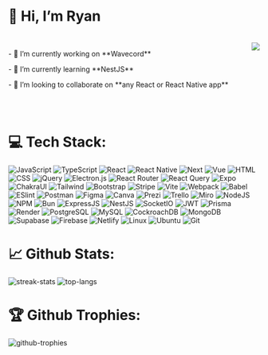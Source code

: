 ### <h1>👋 Hi, I’m Ryan</h1><br>

<img align="right" src="https://github-readme-stats.vercel.app/api?username=RayenTellissy&show_icons=true&theme=radical" />
<p>- 🔭 I’m currently working on **Wavecord**</p>
<p>- 🌱 I’m currently learning **NestJS**</p>
<p>- 👯 I’m looking to collaborate on **any React or React Native app**</p>
<br><br>
  
# 💻 Tech Stack:
![JavaScript](https://img.shields.io/badge/Javascript-292929?style=for-the-badge&logo=javascript&logoColor=fcdd01)
![TypeScript](https://img.shields.io/badge/Typescript-3178c6?style=for-the-badge&logo=typescript&logoColor=white)
![React](https://img.shields.io/badge/react-22262f?style=for-the-badge&logo=react)
![React Native](https://img.shields.io/badge/react%20native-22262f?style=for-the-badge&logo=react)
![Next](https://img.shields.io/badge/Next-000000?style=for-the-badge&logo=next.js)
![Vue](https://img.shields.io/badge/vue-1a1a1a?style=for-the-badge&logo=vue.js)
![HTML](https://img.shields.io/badge/HTML-e34e27?style=for-the-badge&logo=html5&logoColor=white)
![CSS](https://img.shields.io/badge/css-204ce4?style=for-the-badge&logo=css3)
![jQuery](https://img.shields.io/badge/jquery-0668ad?style=for-the-badge&logo=jquery)
![Electron.js](https://img.shields.io/badge/Electron-191970?style=for-the-badge&logo=Electron&logoColor=white)
![React Router](https://img.shields.io/badge/React%20Router-e8404a?style=for-the-badge&logo=reactrouter&logoColor=white)
![React Query](https://img.shields.io/badge/-React%20Query-FF4154?style=for-the-badge&logo=react%20query&logoColor=white)
![Expo](https://img.shields.io/badge/expo-151718?style=for-the-badge&logo=expo)
![ChakraUI](https://img.shields.io/badge/chakra-%234ED1C5.svg?style=for-the-badge&logo=chakraui&logoColor=white)
![Tailwind](https://img.shields.io/badge/tailwind-38bdf8?style=for-the-badge&logo=tailwindcss&logoColor=white)
![Bootstrap](https://img.shields.io/badge/bootstrap-702cf8?style=for-the-badge&logo=bootstrap&logoColor=white)
![Stripe](https://img.shields.io/badge/stripe-7763fe?style=for-the-badge&logo=stripe&logoColor=white)
![Vite](https://img.shields.io/badge/vite-ffcc24?style=for-the-badge&logo=vite)
![Webpack](https://img.shields.io/badge/webpack-%238DD6F9?style=for-the-badge&logo=webpack&logoColor=black)
![Babel](https://img.shields.io/badge/babel-f0d853?style=for-the-badge&logo=babel&logoColor=black)
![ESlint](https://img.shields.io/badge/eslint-4a32c2?style=for-the-badge&logo=ESLINT)
![Postman](https://img.shields.io/badge/postman-ff6c37?style=for-the-badge&logo=postman&logoColor=white)
![Figma](https://img.shields.io/badge/figma-f24f1f?style=for-the-badge&logo=figma&logoColor=white)
![Canva](https://img.shields.io/badge/canva-01c5cc?style=for-the-badge&logo=canva&logoColor=white)
![Prezi](https://img.shields.io/badge/prezi-1f54eb?style=for-the-badge&logo=prezi&logoColor=white)
![Trello](https://img.shields.io/badge/trello-0165fe?style=for-the-badge&logo=trello)
![Miro](https://img.shields.io/badge/miro-ffdd33?style=for-the-badge&logo=miro&logoColor=1c1c1e)
![NodeJS](https://img.shields.io/badge/node.js-56a347?style=for-the-badge&logo=node.js&logoColor=white)
![NPM](https://img.shields.io/badge/npm-black?style=for-the-badge&logo=npm)
![Bun](https://img.shields.io/badge/Bun-%23000000.svg?style=for-the-badge&logo=bun&logoColor=white)
![ExpressJS](https://img.shields.io/badge/express-%23404d59?style=for-the-badge&logo=express&logoColor=%2361DAFB)
![NestJS](https://img.shields.io/badge/Nestjs-ea2944?style=for-the-badge&logo=nestjs)
![SocketIO](https://img.shields.io/badge/socket.io-252527?style=for-the-badge&logo=socket.io)
![JWT](https://img.shields.io/badge/jwt-black?style=for-the-badge&logo=jsonwebtokens&logoColor=fa005b)
![Prisma](https://img.shields.io/badge/Prisma-1f1f1f?style=for-the-badge&logo=Prisma&logoColor=16a394)
![Render](https://img.shields.io/badge/render-black?style=for-the-badge&logo=render)
![PostgreSQL](https://img.shields.io/badge/postgresql-0064a5?style=for-the-badge&logo=postgresql&logoColor=white)
![MySQL](https://img.shields.io/badge/mysql-3e6f92?style=for-the-badge&logo=mysql&logoColor=white)
![CockroachDB](https://img.shields.io/badge/CockroachDB-6933FF?style=for-the-badge&logo=Cockroach%20Labs&logoColor=white)
![MongoDB](https://img.shields.io/badge/mongodb-4ea94b?style=for-the-badge&logo=mongodb&logoColor=white)
![Supabase](https://img.shields.io/badge/supabase-36a472?style=for-the-badge&logo=supabase&logoColor=white)
![Firebase](https://img.shields.io/badge/firebase-faa81a?style=for-the-badge&logo=firebase&logoColor=white)
![Netlify](https://img.shields.io/badge/netlify-black?style=for-the-badge&logo=netlify)
![Linux](https://img.shields.io/badge/linux-fdc625?style=for-the-badge&logo=linux&logoColor=black)
![Ubuntu](https://img.shields.io/badge/Ubuntu-E95420?style=for-the-badge&logo=ubuntu&logoColor=white)
![Git](https://img.shields.io/badge/git-%23F05033.svg?style=for-the-badge&logo=git&logoColor=white)

# 📈 Github Stats:
![streak-stats](https://github-readme-streak-stats.herokuapp.com/?user=RayenTellissy&theme=dark&hide_border=true)
![top-langs](https://github-readme-stats.vercel.app/api/top-langs/?username=RayenTellissy&theme=dark&hide_border=true&include_all_commits=true&count_private=true&layout=compact)
# 🏆 Github Trophies:
![github-trophies](https://github-profile-trophy.vercel.app/?username=RayenTellissy&theme=discord&no-frame=true&no-bg=true&margin-w=4)
